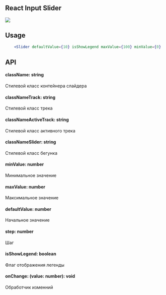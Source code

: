 ## React Input Slider

![](https://i.postimg.cc/Dwv1kgZw/2023-10-19-17-10-31.png)

## Usage

```jsx
    <Slider defaultValue={10} isShowLegend maxValue={100} minValue={0} onChange={() => {}} />
```

## API

#### className: string
Стилевой класс контейнера слайдера

#### classNameTrack: string
Стилевой класс трека

#### classNameActiveTrack: string
Стилевой класс активного трека

#### classNameSlider: string
Стилевой класс бегунка

#### minValue: number
Минимальное значение

#### maxValue: number
Максимальное значение

#### defaultValue: number
Начальное значение

#### step: number
Шаг

#### isShowLegend: boolean
Флаг отображения легенды

#### onChange: (value: number): void
Обработчик изменний
